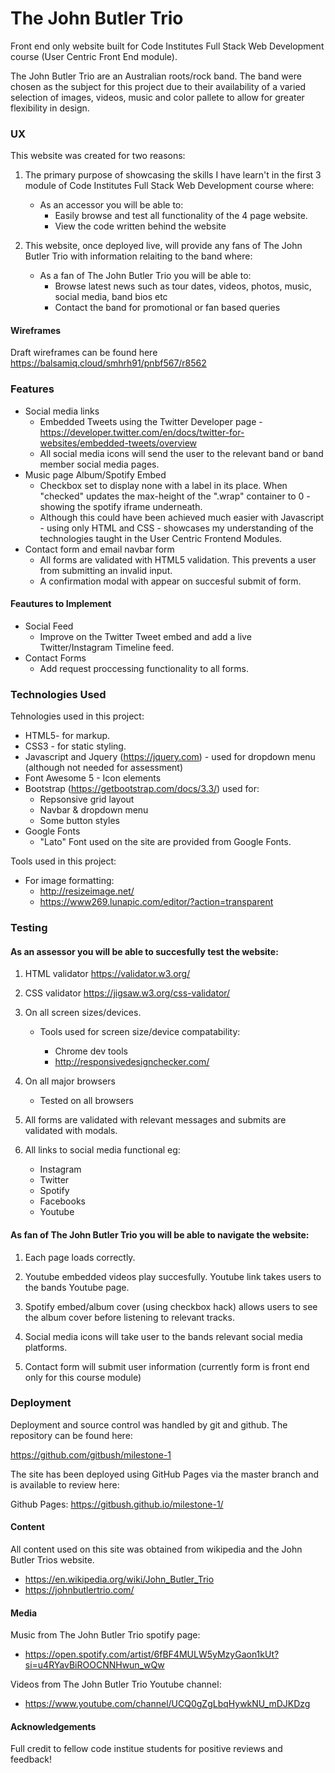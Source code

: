 # The John Butler Trio

Front end only website built for Code Institutes Full Stack Web Development course (User Centric Front End module).

The John Butler Trio are an Australian roots/rock band. The band were chosen as the subject for this project due to their availability of a
varied selection of images, videos, music and color pallete to allow for greater flexibility in design.

### UX

This website was created for two reasons:

1. The primary purpose of showcasing the skills I have learn't in the first 3 module of Code Institutes Full Stack Web Development course where:

    - As an accessor you will be able to:
        - Easily browse and test all functionality of the 4 page website.
        - View the code written behind the website 

2. This website, once deployed live, will provide any fans of The John Butler Trio with information relaiting to the band where:

    - As a fan of The John Butler Trio you will be able to:
        - Browse latest news such as tour dates, videos, photos, music, social media, band bios etc 
        - Contact the band for promotional or fan based queries

#### Wireframes

Draft wireframes can be found here https://balsamiq.cloud/smhrh91/pnbf567/r8562

### Features

* Social media links
    - Embedded Tweets using the Twitter Developer page - https://developer.twitter.com/en/docs/twitter-for-websites/embedded-tweets/overview
    - All social media icons will send the user to the relevant band or band member social media pages.
* Music page Album/Spotify Embed
    - Checkbox set to display none with a label in its place. When "checked" updates the max-height of the ".wrap" 
      container to 0 - showing the spotify iframe underneath. 
    - Although this could have been achieved much easier with Javascript - using only HTML and CSS - showcases my 
      understanding of the technologies taught in the User Centric Frontend Modules.
* Contact form and email navbar form
    - All forms are validated with HTML5 validation. This prevents a user from submitting an invalid input.
    - A confirmation modal with appear on succesful submit of form. 
    
#### Feautures to Implement

* Social Feed
    - Improve on the Twitter Tweet embed and add a live Twitter/Instagram Timeline feed. 
* Contact Forms
    - Add request proccessing functionality to all forms.

### Technologies Used

Tehnologies used in this project:

* HTML5- for markup.
* CSS3 - for static styling.
* Javascript and Jquery (https://jquery.com) - used for dropdown menu (although not needed for assessment)
* Font Awesome 5 - Icon elements 
* Bootstrap (https://getbootstrap.com/docs/3.3/) used for: 
    - Repsonsive grid layout
    - Navbar & dropdown menu
    - Some button styles
* Google Fonts
    - "Lato" Font used on the site are provided from Google Fonts. 

Tools used in this project:

* For image formatting:
    - http://resizeimage.net/
    - https://www269.lunapic.com/editor/?action=transparent

### Testing

#### As an assessor you will be able to succesfully test the website: 

1. HTML validator https://validator.w3.org/
2. CSS validator https://jigsaw.w3.org/css-validator/
3. On all screen sizes/devices.

    * Tools used for screen size/device compatability:

        - Chrome dev tools
        - http://responsivedesignchecker.com/

4. On all major browsers
    * Tested on all browsers 

5. All forms are validated with relevant messages and submits are validated with modals.

6. All links to social media functional eg:
    * Instagram
    * Twitter
    * Spotify 
    * Facebooks
    * Youtube

#### As fan of The John Butler Trio you will be able to navigate the website:

1. Each page loads correctly.

2. Youtube embedded videos play succesfully. Youtube link takes users to the bands Youtube page.

3. Spotify embed/album cover (using checkbox hack) allows users to see the album cover before listening to relevant tracks.

4. Social media icons will take user to the bands relevant social media platforms.

5. Contact form will submit user information (currently form is front end only for this course module)

### Deployment
 
Deployment and source control was handled by git and github. The repository can be found here:

https://github.com/gitbush/milestone-1

The site has been deployed using GitHub Pages via the master branch and is available to review here:

Github Pages: https://gitbush.github.io/milestone-1/ 


#### Content

All content used on this site was obtained from wikipedia and the John Butler Trios website.
* https://en.wikipedia.org/wiki/John_Butler_Trio
* https://johnbutlertrio.com/

#### Media

Music from The John Butler Trio spotify page:
* https://open.spotify.com/artist/6fBF4MULW5yMzyGaon1kUt?si=u4RYavBiROOCNNHwun_wQw

Videos from The John Butler Trio Youtube channel:
* https://www.youtube.com/channel/UCQ0gZgLbqHywkNU_mDJKDzg

#### Acknowledgements

Full credit to fellow code institue students for positive reviews and feedback!

